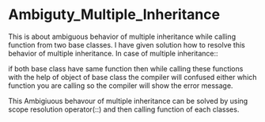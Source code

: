 # Ambiguty_Multiple_Inheritance
This is about ambiguous behavior of multiple inheritance while calling function from two base classes. I have given solution how to resolve this behavior of multiple inheritance.
In case of multiple inheritance::

if both base class have same function then while calling these functions with the help of object of base class the compiler will confused either which function you are calling so the compiler will show the error message.

This Ambigiuous behavour of multiple inheritance can be solved by using scope resolution operator(::) and then calling function of each classes.
